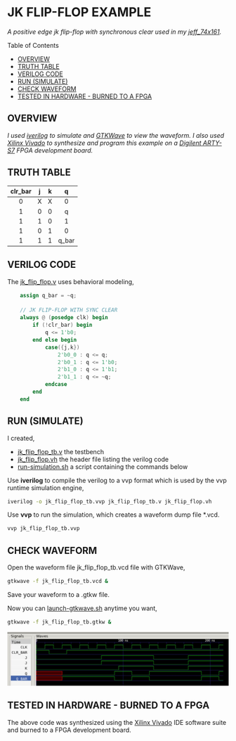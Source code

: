 # JK FLIP-FLOP EXAMPLE

_A positive edge jk flip-flop with synchronous clear
used in my
[jeff_74x161](https://github.com/JeffDeCola/my-verilog-examples/tree/master/sequential-logic/counters/jeff_74x161)._

Table of Contents

* [OVERVIEW](https://github.com/JeffDeCola/my-verilog-examples/tree/master/basic-code/sequential-logic/jk_flip_flop#overview)
* [TRUTH TABLE](https://github.com/JeffDeCola/my-verilog-examples/tree/master/basic-code/sequential-logic/jk_flip_flop#truth-table)
* [VERILOG CODE](https://github.com/JeffDeCola/my-verilog-examples/tree/master/basic-code/sequential-logic/jk_flip_flop#verilog-code)
* [RUN (SIMULATE)](https://github.com/JeffDeCola/my-verilog-examples/tree/master/basic-code/sequential-logic/jk_flip_flop#run-simulate)
* [CHECK WAVEFORM](https://github.com/JeffDeCola/my-verilog-examples/tree/master/basic-code/sequential-logic/jk_flip_flop#check-waveform)
* [TESTED IN HARDWARE - BURNED TO A FPGA](https://github.com/JeffDeCola/my-verilog-examples/tree/master/basic-code/sequential-logic/jk_flip_flop#tested-in-hardware---burned-to-a-fpga)

## OVERVIEW

_I used
[iverilog](https://github.com/JeffDeCola/my-cheat-sheets/tree/master/hardware/tools/simulation/iverilog-cheat-sheet)
to simulate and
[GTKWave](https://github.com/JeffDeCola/my-cheat-sheets/tree/master/hardware/tools/simulation/gtkwave-cheat-sheet)
to view the waveform. I also used
[Xilinx Vivado](https://github.com/JeffDeCola/my-cheat-sheets/tree/master/hardware/tools/synthesis/xilinx-vivado-cheat-sheet)
to synthesize and program this example on a
[Digilent ARTY-S7](https://github.com/JeffDeCola/my-cheat-sheets/tree/master/hardware/development/fpga-development-boards/digilent-arty-s7-cheat-sheet)
FPGA development board._

## TRUTH TABLE

| clr_bar | j      | k     | q         |
|:-------:|:------:|:-----:|:---------:|
| 0       |  X     |  X    | 0         |
| 1       |  0     |  0    | q         |
| 1       |  1     |  0    | 1         |
| 1       |  0     |  1    | 0         |
| 1       |  1     |  1    | q_bar     |

## VERILOG CODE

The
[jk_flip_flop.v](https://github.com/JeffDeCola/my-verilog-examples/blob/master/basic-code/sequential-logic/jk_flip_flop/jk_flip_flop.v)
uses behavioral modeling,

```verilog
    assign q_bar = ~q;

    // JK FLIP-FLOP WITH SYNC CLEAR
    always @ (posedge clk) begin
        if (!clr_bar) begin
            q <= 1'b0;
        end else begin
            case({j,k})
                2'b0_0 : q <= q;
                2'b0_1 : q <= 1'b0;
                2'b1_0 : q <= 1'b1;
                2'b1_1 : q <= ~q;
            endcase
        end
    end
```

## RUN (SIMULATE)

I created,

* [jk_flip_flop_tb.v](https://github.com/JeffDeCola/my-verilog-examples/blob/master/basic-code/sequential-logic/jk_flip_flop/jk_flip_flop_tb.v)
the testbench
* [jk_flip_flop.vh](https://github.com/JeffDeCola/my-verilog-examples/blob/master/basic-code/sequential-logic/jk_flip_flop/jk_flip_flop.vh)
the header file listing the verilog code
* [run-simulation.sh](https://github.com/JeffDeCola/my-verilog-examples/blob/master/basic-code/sequential-logic/jk_flip_flop/run-simulation.sh)
a script containing the commands below

Use **iverilog** to compile the verilog to a vvp format
which is used by the vvp runtime simulation engine,

```bash
iverilog -o jk_flip_flop_tb.vvp jk_flip_flop_tb.v jk_flip_flop.vh
```

Use **vvp** to run the simulation, which creates a waveform dump file *.vcd.

```bash
vvp jk_flip_flop_tb.vvp
```

## CHECK WAVEFORM

Open the waveform file jk_flip_flop_tb.vcd file with GTKWave,

```bash
gtkwave -f jk_flip_flop_tb.vcd &
```

Save your waveform to a .gtkw file.

Now you can
[launch-gtkwave.sh](https://github.com/JeffDeCola/my-verilog-examples/blob/master/launch-GTKWave-script/launch-gtkwave.sh)
anytime you want,

```bash
gtkwave -f jk_flip_flop_tb.gtkw &
```

![jk_flip_flop-waveform.jpg](../../../docs/pics/jk_flip_flop-waveform.jpg)

## TESTED IN HARDWARE - BURNED TO A FPGA

The above code was synthesized using the
[Xilinx Vivado](https://github.com/JeffDeCola/my-cheat-sheets/tree/master/hardware/tools/synthesis/xilinx-vivado-cheat-sheet)
IDE software suite and burned to a FPGA development board.
